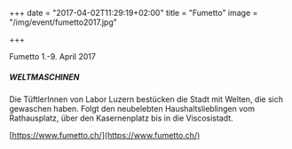 +++
date = "2017-04-02T11:29:19+02:00"
title = "Fumetto"
image = "/img/event/fumetto2017.jpg"

+++

Fumetto 1.-9. April 2017

##### WELTMASCHINEN
Die TüftlerInnen von Labor Luzern bestücken die Stadt mit Welten, die sich gewaschen haben. Folgt den neubelebten Haushaltslieblingen vom Rathausplatz, über den Kasernenplatz bis in die Viscosistadt.

[https://www.fumetto.ch/](https://www.fumetto.ch/)

